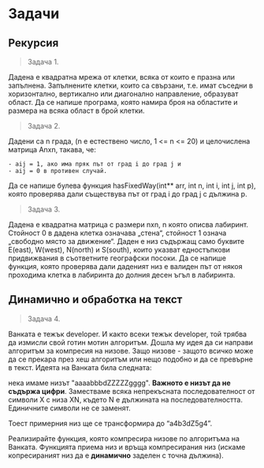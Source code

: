 # Задачи

## Рекурсия

> Задача 1.

Дадена е квадратна мрежа от клетки, всяка от които е празна или запълнена. Запълнените клетки, които са свързани, т.е. имат съседни в хоризонтално, вертикално или диагонално направление, образуват област. Да се напише програма, която намира броя на областите и размера на всяка област в брой клетки.

> Задача 2.

Дадени са n града, (n е естествено число, 1 <= n <= 20) и целочислена матрица Anxn, такава, чe:

    - aij = 1, ако има пряк път от град i до град j и
	- aij = 0 в противен случай.
Да се напише булева функция hasFixedWay(int** arr, int n, int i, int j, int p), която проверява дали съществува път от град i до град j с дължина р.

> Задача 3.

Дадена е квадратна матрица с размери nxn, n която описва лабиринт. Стойност 0 в дадена клетка означава „стена“, стойност 1 означа „свободно място за движение“. Даден е низ съдържащ само буквите E(east), W(west), N(north) и S(south), които указват едностъпкови придвижвания в съответните географски посоки. Да се напише функция, която проверява дали даденият низ е валиден път от някоя проходима клетка в лабиринта до долния десен ъгъл в лабиринта.

## Динамично и обработка на текст

> Задача 4.

Ванката е тежък developer. И както всеки тежък developer, той трябва да измисли свой готин мотин алгоритъм. Дошла му идея да си направи алгоритъм за компресия на низове. Защо низове - защото всичко може да се прекара през хеш алгоритъм или нещо подобно и да се превърне в текст.
Идеята на Ванката била следната:

нека имаме низът "aaaabbbdZZZZZgggg".
**Важното е низът да не съдържа цифри**. Заместваме всяка непрекъсната последователност от символи X с низа XN, където N е дължината на последователността.
Единичните символи не се заменят.

Тоест примерния низ ще се трансформира до “a4b3dZ5g4”.

Реализирайте функция, която компресира низове по алгоритъма на Ванката. Функцията приема низ и връща компресирания низ (искаме копресираният низ да е **динамично** заделен с точна дължина).
